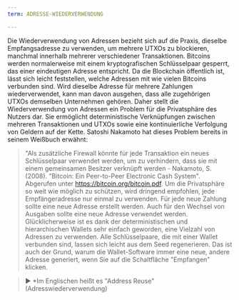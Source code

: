 ```yaml
---
term: ADRESSE-WIEDERVERWENDUNG

---
```

Die Wiederverwendung von Adressen bezieht sich auf die Praxis, dieselbe Empfangsadresse zu verwenden, um mehrere UTXOs zu blockieren, manchmal innerhalb mehrerer verschiedener Transaktionen. Bitcoins werden normalerweise mit einem kryptografischen Schlüsselpaar gesperrt, das einer eindeutigen Adresse entspricht. Da die Blockchain öffentlich ist, lässt sich leicht feststellen, welche Adressen mit wie vielen Bitcoins verbunden sind. Wird dieselbe Adresse für mehrere Zahlungen wiederverwendet, kann man davon ausgehen, dass alle zugehörigen UTXOs demselben Unternehmen gehören. Daher stellt die Wiederverwendung von Adressen ein Problem für die Privatsphäre des Nutzers dar. Sie ermöglicht deterministische Verknüpfungen zwischen mehreren Transaktionen und UTXOs sowie eine kontinuierliche Verfolgung von Geldern auf der Kette. Satoshi Nakamoto hat dieses Problem bereits in seinem Weißbuch erwähnt:

> "Als zusätzliche Firewall könnte für jede Transaktion ein neues Schlüsselpaar verwendet werden, um zu verhindern, dass sie mit einem gemeinsamen Besitzer verknüpft werden - Nakamoto, S. (2008). "Bitcoin: Ein Peer-to-Peer Electronic Cash System". Abgerufen unter https://bitcoin.org/bitcoin.pdf.
Um die Privatsphäre so weit wie möglich zu schützen, wird dringend empfohlen, jede Empfängeradresse nur einmal zu verwenden. Für jede neue Zahlung sollte eine neue Adresse erstellt werden. Auch für den Wechsel von Ausgaben sollte eine neue Adresse verwendet werden. Glücklicherweise ist es dank der deterministischen und hierarchischen Wallets sehr einfach geworden, eine Vielzahl von Adressen zu verwenden. Alle Schlüsselpaare, die mit einer Wallet verbunden sind, lassen sich leicht aus dem Seed regenerieren. Das ist auch der Grund, warum die Wallet-Software immer eine neue, andere Adresse generiert, wenn Sie auf die Schaltfläche "Empfangen" klicken.

> ► *Im Englischen heißt es "Address Reuse" (Adresswiederverwendung)